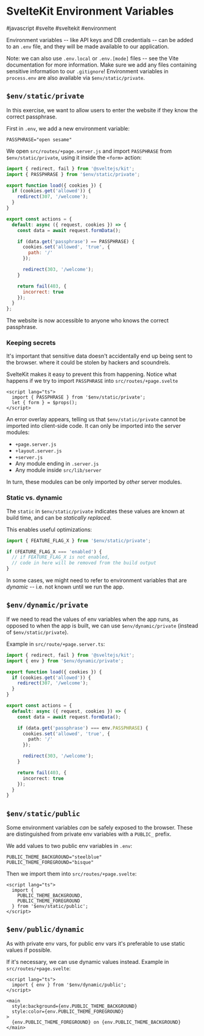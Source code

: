 # SvelteKit Environment Variables
#javascript #svelte #sveltekit #environment

Environment variables -- like API keys and DB credentials --
can be added to an `.env` file,
and they will be made available to our application.

Note: we can also use `.env.local` or `.env.[mode]` files --
see the Vite documentation for more information.
Make sure we add any files containing sensitive information to our `.gitignore`!
Environment variables in `process.env` are also available via `$env/static/private`.

## `$env/static/private`

In this exercise,
we want to allow users to enter the website if they know the correct passphrase.

First in `.env`, we add a new environment variable:
```
PASSPHRASE="open sesame"
```

We open `src/routes/+page.server.js`
and import `PASSPHRASE` from `$env/static/private`,
using it inside the `<form>` action:
```javascript
import { redirect, fail } from '@sveltejs/kit';
import { PASSPHRASE } from '$env/static/private';

export function load({ cookies }) {
  if (cookies.get('allowed')) {
    redirect(307, '/welcome');
  }
}

export const actions = {
  default: async ({ request, cookies }) => {
    const data = await request.formData();

    if (data.get('passphrase') == PASSPHRASE) {
      cookies.set('allowed', 'true', {
        path: '/'
      });

      redirect(303, '/welcome');
    }

    return fail(403, {
      incorrect: true
    });
  }
};
```
The website is now accessible to anyone who knows the correct passphrase.

### Keeping secrets

It's important that sensitive data 
doesn't accidentally end up being sent to the browser.
where it could be stolen by hackers and scoundrels.

SvelteKit makes it easy to prevent this from happening.
Notice what happens if we try to import `PASSPHRASE`
into `src/routes/+page.svelte`
```svelte
<script lang="ts">
  import { PASSPHRASE } from '$env/static/private';
  let { form } = $props();
</script>
```
An error overlay appears, telling us that `$env/static/private`
cannot be imported into client-side code.
It can only be imported into the server modules:
- `+page.server.js`
- `+layout.server.js`
- `+server.js`
- Any module ending in `.server.js`
- Any module inside `src/lib/server`

In turn, these modules can be only imported by _other_ server modules.

### Static vs. dynamic

The `static` in `$env/static/private`
indicates these values are known at build time, and can be _statically replaced_.

This enables useful optimizations:
```javascript
import { FEATURE_FLAG_X } from '$env/static/private';

if (FEATURE_FLAG_X === 'enabled') {
  // if FEATURE_FLAG_X is not enabled,
  // code in here will be removed from the build output
}
```

In some cases,
we might need to refer to environment variables that are _dynamic_ --
i.e. not known until we run the app.

## `$env/dynamic/private`

If we need to read the values of env variables when the app runs,
as opposed to when the app is built,
we can use `$env/dynamic/private` (instead of `$env/static/private`).

Example in `src/route/+page.server.ts`:
```typescript
import { redirect, fail } from '@sveltejs/kit';
import { env } from '$env/dynamic/private';

export function load({ cookies }) {
  if (cookies.get('allowed')) {
    redirect(307, '/welcome');
  }
}

export const actions = {
  default: async ({ request, cookies }) => {
    const data = await request.formData();

    if (data.get('passphrase') === env.PASSPHRASE) {
      cookies.set('allowed', 'true', {
        path: '/'
      });

      redirect(303, '/welcome');
    }

    return fail(403, {
      incorrect: true
    });
  }
}
```

## `$env/static/public`

Some environment variables _can_ be safely exposed to the browser.
These are distinguished from private env variables with a `PUBLIC_` prefix.

We add values to two public env variables in `.env`:
```
PUBLIC_THEME_BACKGROUND="steelblue"
PUBLIC_THEME_FOREGROUND="bisque"
```

Then we import them into `src/routes/+page.svelte`:
```svelte
<script lang="ts">
  import {
    PUBLIC_THEME_BACKGROUND,
    PUBLIC_THEME_FOREGROUND
  } from '$env/static/public';
</script>
```

## `$env/public/dynamic`

As with private env vars,
for public env vars it's preferable to use static values if possible.

If it's necessary, we can use dynamic values instead.
Example in `src/routes/+page.svelte`:
```svelte
<script lang="ts">
  import { env } from '$env/dynamic/public';
</script>

<main
  style:background={env.PUBLIC_THEME_BACKGROUND}
  style:color={env.PUBLIC_THEME_FOREGROUND}
>
  {env.PUBLIC_THEME_FOREGROUND} on {env.PUBLIC_THEME_BACKGROUND}
</main>
```

